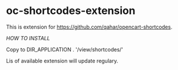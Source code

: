oc-shortcodes-extension
=======================

This is extension for https://github.com/qahar/opencart-shortcodes.

*HOW TO INSTALL*

Copy to DIR_APPLICATION . '/view/shortcodes/'


Lis of available extension will update regulary.

